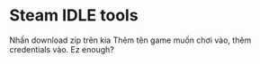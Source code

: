 # Steam IDLE tools

Nhấn download zip trên kia
Thêm tên game muốn chơi vào, thêm credentials vào. Ez enough?
